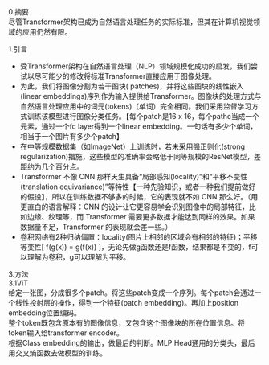 0.摘要  
尽管Transformer架构已成为自然语言处理任务的实际标准，但其在计算机视觉领域的应用仍然有限。

1.引言  
* 受Transformer架构在自然语言处理（NLP）领域规模化成功的启发，我们尝试以尽可能少的修改将标准Transformer直接应用于图像处理。
* 为此，我们将图像分割为若干图块( patches)，并将这些图块的线性嵌入(linear embeddings)序列作为输入提供给Transformer。图像块的处理方式与自然语言处理应用中的词元(tokens)（单词）完全相同。我们采用监督学习方式训练该模型进行图像分类任务。【每个patch是16 x 16，每个pathc当成一个元素，通过一个fc layer得到一个linear embedding。一句话有多少个单词，相当于一个图片有多少个patch】
* 在中等规模数据集（如ImageNet）上训练时，若未采用强正则化(strong regularization)措施，这些模型的准确率会略低于同等规模的ResNet模型，差距约为几个百分点。
* Transformer 不像 CNN 那样天生具备“局部感知(locality)”和“平移不变性(translation equivariance)”等特性【一种先验知识，或者一种我们提前做好的假设】，所以在训练数据不够多的时候，它的表现就不如 CNN 那么好。（用更直白的语言解释：CNN 的设计让它更容易学会识别图像中的局部特征，比如边缘、纹理等，而 Transformer 需要更多数据才能达到同样的效果。如果数据量不足，Transformer 的表现就会差一些。）
* 卷积网络有2种归纳偏置：locality(图片上相邻的区域会有相邻的特征)；平移等变性[ f(g(x)) = g(f(x)) ]，无论先做g函数还是f函数，结果都是不变的，f可以理解为卷积，g可以理解为平移。

3.方法  
3.1ViT  
给定一张图，分成很多个patch。将这些patch变成一个序列。每个patch会通过一个线性投射层的操作，得到一个特征(patch embedding)。再加上position embedding位置编码。  
整个token既包含原本有的图像信息，又包含这个图像块的所在位置信息。将token输入给transformer encoder。  
根据Class embedding的输出，做最后的判断。MLP Head通用的分类头，最后用交叉熵函数去做模型的训练。  
